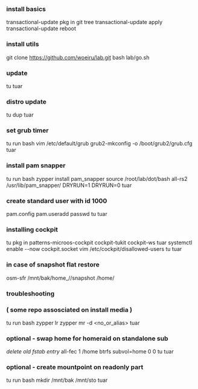 ### install basics
transactional-update pkg in git tree
transactional-update apply
transactional-update reboot

### install utils
git clone https://github.com/woeiru/lab.git
bash lab/go.sh

### update
tu
tuar

### distro update
tu dup
tuar

### set grub timer
tu run bash
    vim /etc/default/grub
    grub2-mkconfig -o /boot/grub2/grub.cfg
tuar

### install pam snapper
tu run bash
    zypper install pam_snapper
    source /root/lab/dot/bash
    all-rs2 /usr/lib/pam_snapper/ DRYRUN=1 DRYRUN=0
tuar

### create standard user with id 1000
pam.config
pam.useradd <username> <usergroup>
passwd <username>
tu
tuar

### installing cockpit
tu pkg in patterns-microos-cockpit cockpit-tukit cockpit-ws
tuar
systemctl enable --now cockpit.socket
vim /etc/cockpit/disallowed-users
tu
tuar

### in case of snapshot flat restore
osm-sfr /mnt/bak/home_<username>/<sNr>/snapshot /home/<username>

### troubleshooting
### ( some repo assosciated on install media )
tu run bash
	zypper lr
	zypper mr -d <no_or_alias>
tuar

### optional - swap home for homeraid on standalone sub
*delete old fstab entry*
all-fec 1 /home btrfs subvol=home 0 0
tu
tuar

### optional - create mountpoint on readonly part
tu run bash
    mkdir /mnt/bak /mnt/sto
tuar

